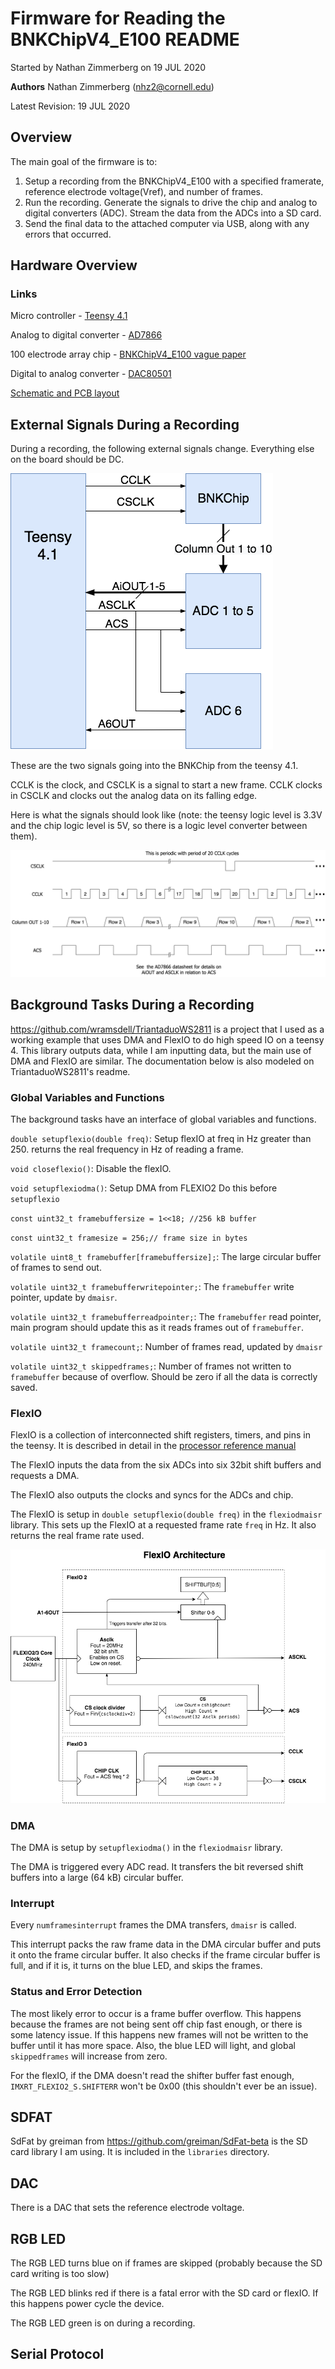 # Firmware for Reading the BNKChipV4_E100 README
Started by Nathan Zimmerberg on 19 JUL 2020

**Authors** Nathan Zimmerberg (nhz2@cornell.edu)

Latest Revision: 19 JUL 2020

## Overview

The main goal of the firmware is to:

1. Setup a recording from the BNKChipV4_E100 with a specified framerate, reference electrode voltage(Vref), and number of frames. 
2. Run the recording. Generate the signals to drive the chip and analog to digital converters (ADC). Stream the data from the ADCs into a SD card.
3. Send the final data to the attached computer via USB, along with any errors that occurred.

## Hardware Overview

### Links

Micro controller - [Teensy 4.1](https://www.pjrc.com/teensy/)

Analog to digital converter - [AD7866](https://www.analog.com/media/en/technical-documentation/data-sheets/AD7866.pdf)

100 electrode array chip - [BNKChipV4_E100 vague paper](https://doi.org/10.1016/j.bios.2012.09.058)

Digital to analog converter - [DAC80501](https://www.ti.com/lit/ds/symlink/dac80501.pdf)

[Schematic and PCB layout](https://easyeda.com/nzimmerberg/amp-chip)

## External Signals During a Recording

During a recording, the following external signals change. Everything else on the board should be DC.

![Changing Signals During a Recording](../diagrams/ChangingSignalsRecording.png)

These are the two signals going into the BNKChip from the teensy 4.1.

CCLK is the clock, and CSCLK is a signal to start a new frame. CCLK clocks in CSCLK and clocks out the analog data on its falling edge. 

Here is what the signals should look like (note: the teensy logic level is 3.3V and the chip logic level is 5V, so there is a logic level converter between them).

![Signal Timing](../diagrams/cclkcsclk.png)

## Background Tasks During a Recording 

https://github.com/wramsdell/TriantaduoWS2811 is a project that I used as a working 
example that uses DMA and FlexIO to do high speed IO on a teensy 4. 
This library outputs data, while I am inputting data, but the main use of DMA and FlexIO
are similar. The documentation below is also modeled on TriantaduoWS2811's readme.

### Global Variables and Functions

The background tasks have an interface of global variables and functions.


`double setupflexio(double freq)`: Setup flexIO at freq in Hz greater than 250.
returns the real frequency in Hz of reading a frame.

`void closeflexio()`: Disable the flexIO.

`void setupflexiodma()`: Setup DMA from FLEXIO2 Do this before `setupflexio`

`const uint32_t framebuffersize = 1<<18; //256 kB buffer`

`const uint32_t framesize = 256;// frame size in bytes`

`volatile uint8_t framebuffer[framebuffersize];`: The large circular buffer of frames to send out.

`volatile uint32_t framebufferwritepointer;`: The `framebuffer` write pointer, update by 
`dmaisr`.

`volatile uint32_t framebufferreadpointer;`: The `framebuffer` read pointer, main program should update this as it reads frames out of `framebuffer`.

`volatile uint32_t framecount;`: Number of frames read, updated by `dmaisr`

`volatile uint32_t skippedframes;`: Number of frames not written to `framebuffer` because of overflow. Should be zero if all the data is correctly saved.

### FlexIO

FlexIO is a collection of interconnected shift registers, timers, and pins in the teensy.
It is described in detail in the [processor reference manual](https://www.pjrc.com/teensy/IMXRT1060RM_rev2.pdf)

The FlexIO inputs the data from the six ADCs into six 32bit shift buffers and requests a DMA.

The FlexIO also outputs the clocks and syncs for the ADCs and chip.

The FlexIO is setup in `double setupflexio(double freq)` in the `flexiodmaisr` library.
This sets up the FlexIO at a requested frame rate `freq` in Hz. It also returns the real frame rate used.

![FlexIO Architecture](../diagrams/flexioarc.png)

### DMA

The DMA is setup by `setupflexiodma()` in the `flexiodmaisr` library.

The DMA is triggered every ADC read. It transfers the bit reversed shift buffers 
into a large (64 kB) circular buffer.

### Interrupt

Every `numframesinterrupt` frames the DMA transfers, `dmaisr` is called.

This interrupt packs the raw frame data in the DMA circular buffer and puts it onto the 
frame circular buffer. It also checks if the frame circular buffer is full, and if it is, it turns on the blue LED, and skips the frames.


### Status and Error Detection

The most likely error to occur is a frame buffer overflow. This happens because the
 frames are not being sent off chip fast enough, or there is some latency issue. 
If this happens new frames will not be written to the buffer until it has more space. Also, the blue LED will light, and global `skippedframes` will increase from zero.

For the flexIO, if the DMA doesn't read the shifter buffer fast enough, `IMXRT_FLEXIO2_S.SHIFTERR` won't be 0x00 (this shouldn't ever be an issue).


## SDFAT

SdFat by greiman from https://github.com/greiman/SdFat-beta is the SD card library I am using. It is included in the `libraries` directory.

## DAC

There is a DAC that sets the reference electrode voltage.

## RGB LED

The RGB LED turns blue on if frames are skipped (probably because the SD card writing
is too slow)

The RGB LED blinks red if there is a fatal error with the SD card or flexIO. If this happens power cycle the device.

The RGB LED green is on during a recording.

## Serial Protocol




